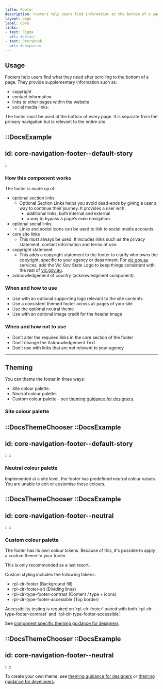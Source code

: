 ```yaml
---
title: Footer
description: Footers help users find information at the bottom of a page.
layout: page
label: Core
links:
- text: Figma
  url: #colour
- text: Storybook
  url: #component
---
```


## Usage

Footers help users find what they need after scrolling to the bottom of a page. They provide supplementary information such as:

- copyright
- contact information
- links to other pages within the website
- social media links.

The footer must be used at the bottom of every page. It is separate from the primary navigation but is relevant to the entire site.

::DocsExample
---
id: core-navigation-footer--default-story
---
::

### How this component works

The footer is made up of:

- optional section links
  - Optional Section Links helps you avoid dead-ends by giving a user a way to continue their journey. It provides a user with:
    - additional links, both internal and external
    - a way to bypass a page’s main navigation.
- optional social links
  - Links and social icons can be used to link to social media accounts.
- core site links
  - This must always be used. It includes links such as the privacy statement, contact information and terms of use.
- copyright statement
  - This adds a copyright statement to the footer to clarify who owns the copyright, specific to your agency or department. For [vic.gov.au](https://www.vic.gov.au) services, add the Vic Gov State Logo to keep things consistent with the rest of [vic.gov.au](https://www.vic.gov.au).
- acknowledgement of country (acknowledgment component).

### When and how to use

- Use with an optional supporting logo relevant to the site contents
- Use a consistent themed footer across all pages of your site
- Use the optional neutral theme
- Use with an optional image credit for the header image

### When and how not to use
- Don’t alter the required links in the core section of the footer
- Don’t change the Acknowledgement Text
- Don’t use with links that are not relevant to your agency

---

## Theming

You can theme the footer in three ways:

- Site colour palette.
- Neutral colour palette.
- Custom colour palette - see [theming guidance for designers]().

### Site colour palette

::DocsThemeChooser
  ::DocsExample
  ---
  id: core-navigation-footer--default-story
  ---
  ::
::

### Neutral colour palette

Implemented at a site level, the footer has predefined neutral colour values. You are unable to edit or customise these colours.

::DocsThemeChooser
  ::DocsExample
  ---
  id: core-navigation-footer--neutral
  ---
  ::
::

### Custom colour palette

The footer has its own colour tokens. Because of this, it's possible to apply a custom theme to your footer.

This is only recommended as a last resort.

Custom styling includes the following tokens:

- rpl-clr-footer (Background fill)
- rpl-clr-footer-alt (Dividing lines)
- rpl-clr-type-footer-contrast (Content / type + icons)
- rpl-clr-type-footer-accessible (Top border)

Accessibility testing is required on ‘rpl-clr-footer’ paired with both ‘rpl-clr-type-footer-contrast' and 'rpl-clr-type-footer-accessible’.

See [component specific theming guidance for designers]().

::DocsThemeChooser
  ::DocsExample
  ---
  id: core-navigation-footer--neutral
  ---
  ::
::

To create your own theme, see [theming guidance for designers]() or [theming guidance for developers]().
